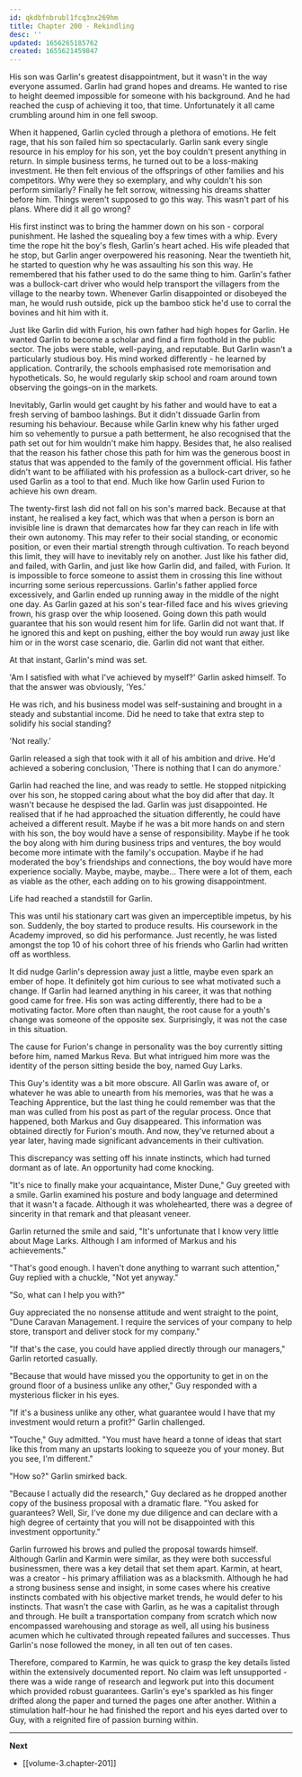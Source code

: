 ```yaml
---
id: qkdbfnbrubl1fcq3nx269hm
title: Chapter 200 - Rekindling
desc: ''
updated: 1656265185762
created: 1655621459847
---
```


His son was Garlin's greatest disappointment, but it wasn't in the way everyone assumed. Garlin had grand hopes and dreams. He wanted to rise to height deemed impossible for someone with his background. And he had reached the cusp of achieving it too, that time. Unfortunately it all came crumbling around him in one fell swoop.

When it happened, Garlin cycled through a plethora of emotions. He felt rage, that his son failed him so spectacularly. Garlin sank every single resource in his employ for his son, yet the boy couldn't present anything in return. In simple business terms, he turned out to be a loss-making investment. He then felt envious of the offsprings of other families and his competitors. Why were they so exemplary, and why couldn't his son perform similarly? Finally he felt sorrow, witnessing his dreams shatter before him. Things weren't supposed to go this way. This wasn't part of his plans. Where did it all go wrong?

His first instinct was to bring the hammer down on his son - corporal punishment. He lashed the squealing boy a few times with a whip. Every time the rope hit the boy's flesh, Garlin's heart ached. His wife pleaded that he stop, but Garlin anger overpowered his reasoning. Near the twentieth hit, he started to question why he was assaulting his son this way. He remembered that his father used to do the same thing to him. Garlin's father was a bullock-cart driver who would help transport the villagers from the village to the nearby town. Whenever Garlin disappointed or disobeyed the man, he would rush outside, pick up the bamboo stick he'd use to corral the bovines and hit him with it.

Just like Garlin did with Furion, his own father had high hopes for Garlin. He wanted Garlin to become a scholar and find a firm foothold in the public sector. The jobs were stable, well-paying, and reputable. But Garlin wasn't a particularly studious boy. His mind worked differently - he learned by application. Contrarily, the schools emphasised rote memorisation and hypotheticals. So, he would regularly skip school and roam around town observing the goings-on in the markets.

Inevitably, Garlin would get caught by his father and would have to eat a fresh serving of bamboo lashings. But it didn't dissuade Garlin from resuming his behaviour. Because while Garlin knew why his father urged him so vehemently to pursue a path betterment, he also recognised that the path set out for him wouldn't make him happy. Besides that, he also realised that the reason his father chose this path for him was the generous boost in status that was appended to the family of the government official. His father didn't want to be affiliated with his profession as a bullock-cart driver, so he used Garlin as a tool to that end. Much like how Garlin used Furion to achieve his own dream.

The twenty-first lash did not fall on his son's marred back. Because at that instant, he realised a key fact, which was that when a person is born an invisible line is drawn that demarcates how far they can reach in life with their own autonomy. This may refer to their social standing, or economic position, or even their martial strength through cultivation. To reach beyond this limit, they will have to inevitably rely on another. Just like his father did, and failed, with Garlin, and just like how Garlin did, and failed, with Furion. It is impossible to force someone to assist them in crossing this line without incurring some serious repercussions. Garlin's father applied force excessively, and Garlin ended up running away in the middle of the night one day. As Garlin gazed at his son's tear-filled face and his wives grieving frown, his grasp over the whip loosened. Going down this path would guarantee that his son would resent him for life. Garlin did not want that. If he ignored this and kept on pushing, either the boy would run away just like him or in the worst case scenario, die. Garlin did not want that either.

At that instant, Garlin's mind was set.

'Am I satisfied with what I've achieved by myself?' Garlin asked himself. To that the answer was obviously, 'Yes.'

He was rich, and his business model was self-sustaining and brought in a steady and substantial income. Did he need to take that extra step to solidify his social standing?

'Not really.'

Garlin released a sigh that took with it all of his ambition and drive. He'd achieved a sobering conclusion, 'There is nothing that I can do anymore.'

Garlin had reached the line, and was ready to settle. He stopped nitpicking over his son, he stopped caring about what the boy did after that day. It wasn't because he despised the lad. Garlin was just disappointed. He realised that if he had approached the situation differently, he could have acheived a different result. Maybe if he was a bit more hands on and stern with his son, the boy would have a sense of responsibility. Maybe if he took the boy along with him during business trips and ventures, the boy would become more intimate with the family's occupation. Maybe if he had moderated the boy's friendships and connections, the boy would have more experience socially. Maybe, maybe, maybe... There were a lot of them, each as viable as the other, each adding on to his growing disappointment.

Life had reached a standstill for Garlin.

This was until his stationary cart was given an imperceptible impetus, by his son. Suddenly, the boy started to produce results. His coursework in the Academy improved, so did his performance. Just recently, he was listed amongst the top 10 of his cohort three of his friends who Garlin had written off as worthless.

It did nudge Garlin's depression away just a little, maybe even spark an ember of hope. It definitely got him curious to see what motivated such a change. If Garlin had learned anything in his career, it was that nothing good came for free. His son was acting differently, there had to be a motivating factor. More often than naught, the root cause for a youth's change was someone of the opposite sex. Surprisingly, it was not the case in this situation.

The cause for Furion's change in personality was the boy currently sitting before him, named Markus Reva. But what intrigued him more was the identity of the person sitting beside the boy, named Guy Larks.

This Guy's identity was a bit more obscure. All Garlin was aware of, or whatever he was able to unearth from his memories, was that he was a Teaching Apprentice, but the last thing he could remember was that the man was culled from his post as part of the regular process. Once that happened, both Markus and Guy disappeared. This information was obtained directly for Furion's mouth. And now, they've returned about a year later, having made significant advancements in their cultivation.

This discrepancy was setting off his innate instincts, which had turned dormant as of late. An opportunity had come knocking.

"It's nice to finally make your acquaintance, Mister Dune," Guy greeted with a smile. Garlin examined his posture and body language and determined that it wasn't a facade. Although it was wholehearted, there was a degree of sincerity in that remark and that pleasant veneer.

Garlin returned the smile and said, "It's unfortunate that I know very little about Mage Larks. Although I am informed of Markus and his achievements."

"That's good enough. I haven't done anything to warrant such attention," Guy replied with a chuckle, "Not yet anyway."

"So, what can I help you with?"

Guy appreciated the no nonsense attitude and went straight to the point, "Dune Caravan Management. I require the services of your company to help store, transport and deliver stock for my company."

"If that's the case, you could have applied directly through our managers," Garlin retorted casually.

"Because that would have missed you the opportunity to get in on the ground floor of a business unlike any other," Guy responded with a mysterious flicker in his eyes.

"If it's a business unlike any other, what guarantee would I have that my investment would return a profit?" Garlin challenged.

"Touche," Guy admitted. "You must have heard a tonne of ideas that start like this from many an upstarts looking to squeeze you of your money. But you see, I'm different."

"How so?" Garlin smirked back.

"Because I actually did the research," Guy declared as he dropped another copy of the business proposal with a dramatic flare. "You asked for guarantees? Well, Sir, I've done my due diligence and can declare with a high degree of certainty that you will not be disappointed with this investment opportunity."

Garlin furrowed his brows and pulled the proposal towards himself. Although Garlin and Karmin were similar, as they were both successful businessmen, there was a key detail that set them apart. Karmin, at heart, was a creator - his primary affiliation was as a blacksmith. Although he had a strong business sense and insight, in some cases where his creative instincts combated with his objective market trends, he would defer to his instincts. That wasn't the case with Garlin, as he was a capitalist through and through. He built a transportation company from scratch which now encompassed warehousing and storage as well, all using his business acumen which he cultivated through repeated failures and successes. Thus Garlin's nose followed the money, in all ten out of ten cases.

Therefore, compared to Karmin, he was quick to grasp the key details listed within the extensively documented report. No claim was left unsupported - there was a wide range of research and legwork put into this document which provided robust guarantees. Garlin's eye's sparkled as his finger drifted along the paper and turned the pages one after another. Within a stimulation half-hour he had finished the report and his eyes darted over to Guy, with a reignited fire of passion burning within.

____

**Next**
* [[volume-3.chapter-201]]